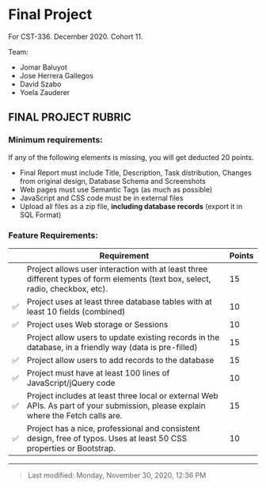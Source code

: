 # Final Project

For CST-336. December 2020. Cohort 11.

Team:
- Jomar Baluyot
- Jose Herrera Gallegos
- David Szabo
- Yoela Zauderer

## FINAL PROJECT RUBRIC

### Minimum requirements:

If any of the following elements is missing, you will get deducted 20 points.

- Final Report must include Title, Description, Task distribution, Changes from original design, Database Schema and Screenshots
- Web pages must use Semantic Tags (as much as possible)
- JavaScript and CSS code must be in external files
- Upload all files as a zip file, **including database records** (export it in SQL Format)

### Feature Requirements:

|   | Requirement                                                       | Points |
| - | ----------------------------------------------------------------- | ------ |
|   | Project allows user interaction with at least three different types of form elements (text box, select, radio, checkbox, etc). | 15 |
| ✅ | Project uses at least three database tables with at least 10 fields (combined) | 10 |
| ✅ | Project uses Web storage or Sessions                              | 10 |
|   | Project allow users to update existing records in the database, in a friendly way (data is pre-filled) |15 |
| ✅ | Project allow users to add records to the database                | 15 |
| ✅ | Project must have at least 100 lines of JavaScript/jQuery code    | 10 |
| ✅ | Project includes at least three local or external Web APIs. As part of your submission, please explain where the Fetch calls are. | 15 |
| ✅ | Project has a nice, professional and consistent design, free of typos. Uses at least 50 CSS properties or Bootstrap. | 10 |

-----

> Last modified: Monday, November 30, 2020, 12:36 PM

